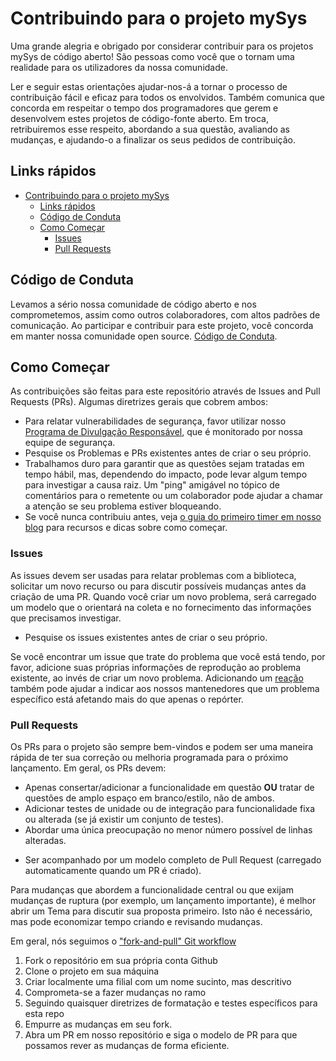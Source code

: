 # Contribuindo para o projeto mySys

Uma grande alegria e obrigado por considerar contribuir para os projetos mySys de código aberto! São pessoas como você que o tornam uma realidade para os utilizadores da nossa comunidade.

Ler e seguir estas orientações ajudar-nos-á a tornar o processo de contribuição fácil e eficaz para todos os envolvidos. Também comunica que concorda em respeitar o tempo dos programadores que gerem e desenvolvem estes projetos de código-fonte aberto. Em troca, retribuiremos esse respeito, abordando a sua questão, avaliando as mudanças, e ajudando-o a finalizar os seus pedidos de contribuição.

## Links rápidos

- [Contribuindo para o projeto mySys](#contribuindo-para-o-projeto-mysys)
  - [Links rápidos](#links-rápidos)
  - [Código de Conduta](#código-de-conduta)
  - [Como Começar](#como-começar)
    - [Issues](#issues)
    - [Pull Requests](#pull-requests)

## Código de Conduta

Levamos a sério nossa comunidade de código aberto e nos comprometemos, assim como outros colaboradores, com altos padrões de comunicação. Ao participar e contribuir para este projeto, você concorda em manter nossa comunidade open source. [Código de Conduta](https://github.com/auth0/open-source-template/blob/master/CODE-OF-CONDUCT.md).

## Como Começar

As contribuições são feitas para este repositório através de Issues and Pull Requests (PRs). Algumas diretrizes gerais que cobrem ambos:

- Para relatar vulnerabilidades de segurança, favor utilizar nosso [Programa de Divulgação Responsável](https://auth0.com/whitehat), que é monitorado por nossa equipe de segurança.
- Pesquise os Problemas e PRs existentes antes de criar o seu próprio.
- Trabalhamos duro para garantir que as questões sejam tratadas em tempo hábil, mas, dependendo do impacto, pode levar algum tempo para investigar a causa raiz. Um "ping" amigável no tópico de comentários para o remetente ou um colaborador pode ajudar a chamar a atenção se seu problema estiver bloqueando.
- Se você nunca contribuiu antes, veja [o guia do primeiro timer em nosso blog](https://auth0.com/blog/a-first-timers-guide-to-an-open-source-project/) para recursos e dicas sobre como começar.

### Issues

As issues devem ser usadas para relatar problemas com a biblioteca, solicitar um novo recurso ou para discutir possíveis mudanças antes da criação de uma PR. Quando você criar um novo problema, será carregado um modelo que o orientará na coleta e no fornecimento das informações que precisamos investigar.

- Pesquise os issues existentes antes de criar o seu próprio.

Se você encontrar um issue que trate do problema que você está tendo, por favor, adicione suas próprias informações de reprodução ao problema existente, ao invés de criar um novo problema. Adicionando um [reação](https://github.blog/2016-03-10-add-reactions-to-pull-requests-issues-and-comments/) também pode ajudar a indicar aos nossos mantenedores que um problema específico está afetando mais do que apenas o repórter.

### Pull Requests

Os PRs para o projeto são sempre bem-vindos e podem ser uma maneira rápida de ter sua correção ou melhoria programada para o próximo lançamento. Em geral, os PRs devem:

- Apenas consertar/adicionar a funcionalidade em questão **OU** tratar de questões de amplo espaço em branco/estilo, não de ambos.
- Adicionar testes de unidade ou de integração para funcionalidade fixa ou alterada (se já existir um conjunto de testes).
- Abordar uma única preocupação no menor número possível de linhas alteradas.
<!-- - Incluir documentação no reporte ou em nosso [site docs](https://auth0.com/docs). -->
- Ser acompanhado por um modelo completo de Pull Request (carregado automaticamente quando um PR é criado).

Para mudanças que abordem a funcionalidade central ou que exijam mudanças de ruptura (por exemplo, um lançamento importante), é melhor abrir um Tema para discutir sua proposta primeiro. Isto não é necessário, mas pode economizar tempo criando e revisando mudanças.

Em geral, nós seguimos o ["fork-and-pull" Git workflow](https://github.com/susam/gitpr)

1. Fork o repositório em sua própria conta Github
2. Clone o projeto em sua máquina
3. Criar localmente uma filial com um nome sucinto, mas descritivo
4. Comprometa-se a fazer mudanças no ramo
5. Seguindo quaisquer diretrizes de formatação e testes específicos para esta repo
6. Empurre as mudanças em seu fork.
7. Abra um PR em nosso repositório e siga o modelo de PR para que possamos rever as mudanças de forma eficiente.

<!-- ## Obtendo ajuda

Junte-se a nós na [Auth0 Community](https://community.auth0.com) e coloque sua pergunta na categoria correta com uma etiqueta descritiva. -->
